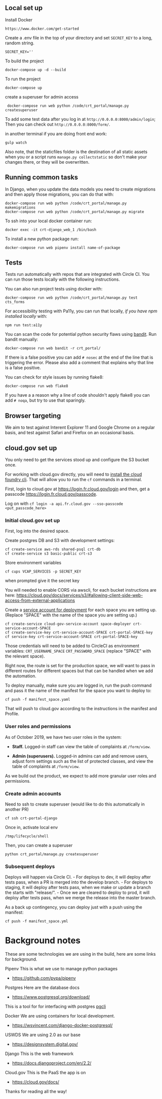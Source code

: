 ## Local set up

Install Docker

    https://www.docker.com/get-started

Create a .env file in the top of your directory and set `SECRET_KEY` to a long, random string.

    SECRET_KEY=''

To build the project

    docker-compose up -d --build

To run the project

    docker-compose up


create a superuser for admin access

     docker-compose run web python /code/crt_portal/manage.py createsuperuser


To add some test data after you log in at `http://0.0.0.0:8000/admin/login`; Then you can check out `http://0.0.0.0:8000/form/`.


in another terminal if you are doing front end work:

    gulp watch

Also note, that the staticfiles folder is the destination of all static assets when you or a script runs `manage.py collectstatic` so don't make your changes there, or they will be overwritten.


## Running common tasks

In Django, when you update the data models you need to create migrations and then apply those migrations, you can do that with:

    docker-compose run web python /code/crt_portal/manage.py makemigrations
    docker-compose run web python /code/crt_portal/manage.py migrate

To ssh into your local docker container run:

    docker exec -it crt-django_web_1 /bin/bash

To install a new python package run:

    docker-compose run web pipenv install name-of-package

## Tests


Tests run automatically with repos that are integrated with Circle CI. You can run those tests locally with the following instructions.


You can also run project tests using docker with:

    docker-compose run web python /code/crt_portal/manage.py test cts_forms

For accessibility testing with Pa11y, you can run that locally, _if you have npm installed locally_ with:

    npm run test:a11y


You can scan the code for potential python security flaws using [bandit](https://github.com/PyCQA/bandit). Run bandit manually:

    docker-compose run web bandit -r crt_portal/

If there is a false positive you can add `# nosec` at the end of the line that is triggering the error. Please also add a comment that explains why that line is a false positive.

You can check for style issues by running flake8:

    docker-compose run web flake8

If you have a a reason why a line of code shouldn't apply flake8 you can add `# noqa`, but try to use that sparingly.

## Browser targeting

We aim to test against Interent Explorer 11 and Google Chrome on a regular basis, and test against Safari and Firefox on an occasional basis.

## cloud.gov set up
You only need to get the services stood up and configure the S3 bucket once.

For working with cloud.gov directly, you will need to [install the cloud foundry cli](https://docs.cloudfoundry.org/cf-cli/install-go-cli.html). That will allow you to run the `cf` commands in a terminal.

First, login to cloud.gov at https://login.fr.cloud.gov/login and then, get a passcode https://login.fr.cloud.gov/passcode.

Log on with `cf login -a api.fr.cloud.gov --sso-passcode <put_passcode_here>`

### Initial cloud.gov set up
First, log into the desired space.

Create postgres DB and S3 with development settings:

    cf create-service aws-rds shared-psql crt-db
    cf create-service s3 basic-public crt-s3


Store environment variables

    cf cups VCAP_SERVICES -p SECRET_KEY

when prompted give it the secret key


You will needed to enable CORS via awscli, for each bucket instructions are here: https://cloud.gov/docs/services/s3/#allowing-client-side-web-access-from-external-applications


Create a [service account for deployment](https://cloud.gov/docs/services/cloud-gov-service-account/) for each space you are setting up. (Replace "SPACE" with the name of the space you are setting up.)

    cf create-service cloud-gov-service-account space-deployer crt-service-account-SPACE
    cf create-service-key crt-service-account-SPACE crt-portal-SPACE-key
    cf service-key crt-service-account-SPACE crt-portal-SPACE-key

Those credentials will need to be added to CircleCI as environment variables: `CRT_USERNAME_SPACE` `CRT_PASSWORD_SPACE` (replace "SPACE" with the relevant space).

Right now, the route is set for the production space, we will want to pass in different routes for different spaces but that can be handled when we add the automation.

To deploy manually, make sure you are logged in, run the push command and pass it the name of the manifest for the space you want to deploy to:

    cf push -f manifest_space.yaml

That will push to cloud.gov according to the instructions in the manifest and Profile.

### User roles and permissions

As of October 2019, we have two user roles in the system:

* __Staff.__ Logged-in staff can view the table of complaints at `/form/view`.

* __Admin (superusers).__ Logged-in admins can add and remove users, adjust form settings such as the list of protected classes, and view the table of complaints at `/form/view`.

As we build out the product, we expect to add more granular user roles and permissions.

### Create admin accounts

Need to ssh to create superuser (would like to do this automatically in another PR)

    cf ssh crt-portal-django

Once in, activate local env

    /tmp/lifecycle/shell

Then, you can create a superuser

    python crt_portal/manage.py createsuperuser

### Subsequent deploys

Deploys will happen via Circle CI.
    - For deploys to dev, it will deploy after tests pass, when a PR is merged into the develop branch.
    - For deploys to staging, it will deploy after tests pass, when we make or update a branch the starts with "release/".
    - Once we are cleared to deploy to prod, it will deploy after tests pass, when we merge the release into the master branch.

As a back up contingency, you can deploy just with a push using the manifest:

    cf push -f manifest_space.yml

# Background notes

These are some technologies we are using in the build, here are some links for background.

Pipenv
This is what we use to manage python packages

- https://github.com/pypa/pipenv

Postgres
Here are the database docs
- https://www.postgresql.org/download/

This is a tool for for interfacing with postgres [pgcli](https://www.pgcli.com/)

Docker
We are using containers for local development.

- https://wsvincent.com/django-docker-postgresql/

USWDS
We are using 2.0 as our base
- https://designsystem.digital.gov/

Django
This is the web framework
- https://docs.djangoproject.com/en/2.2/

Cloud.gov
This is the PaaS the app is on
- https://cloud.gov/docs/

Thanks for reading all the way!
